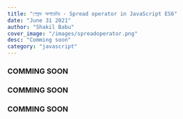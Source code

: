 ```yaml
---
title: "স্প্রেড অপারেটর - Spread operator in JavaScript ES6"
date: "June 31 2021"
author: "Shakil Babu"
cover_image: "/images/spreadoperator.png"
desc: "Comming soon"
category: "javascript"
---
```


### COMMING SOON

### COMMING SOON

### COMMING SOON


